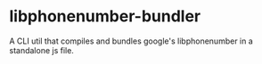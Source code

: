 # libphonenumber-bundler
A CLI util that compiles and bundles google's libphonenumber in a standalone js file.
